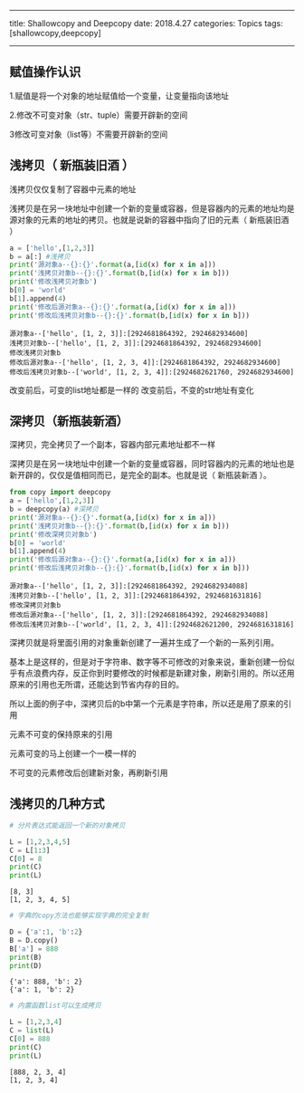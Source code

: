 
---

title: Shallowcopy and Deepcopy
date:  2018.4.27
categories:  Topics
tags:  [shallowcopy,deepcopy]


---

## 赋值操作认识

1.赋值是将一个对象的地址赋值给一个变量，让变量指向该地址

2.修改不可变对象（str、tuple）需要开辟新的空间

3修改可变对象（list等）不需要开辟新的空间



## 浅拷贝（ 新瓶装旧酒 ）

浅拷贝仅仅复制了容器中元素的地址

浅拷贝是在另一块地址中创建一个新的变量或容器，但是容器内的元素的地址均是源对象的元素的地址的拷贝。也就是说新的容器中指向了旧的元素（ 新瓶装旧酒 ）

<!-- more -->

```python
a = ['hello',[1,2,3]]
b = a[:] #浅拷贝
print('源对象a--{}:{}'.format(a,[id(x) for x in a]))
print('浅拷贝对象b--{}:{}'.format(b,[id(x) for x in b]))
print('修改浅拷贝对象b')
b[0] = 'world'
b[1].append(4)
print('修改后源对象a--{}:{}'.format(a,[id(x) for x in a]))
print('修改后浅拷贝对象b--{}:{}'.format(b,[id(x) for x in b]))
```

    源对象a--['hello', [1, 2, 3]]:[2924681864392, 2924682934600]
    浅拷贝对象b--['hello', [1, 2, 3]]:[2924681864392, 2924682934600]
    修改浅拷贝对象b
    修改后源对象a--['hello', [1, 2, 3, 4]]:[2924681864392, 2924682934600]
    修改后浅拷贝对象b--['world', [1, 2, 3, 4]]:[2924682621760, 2924682934600]
    

改变前后，可变的list地址都是一样的
改变前后，不变的str地址有变化

## 深拷贝（新瓶装新酒）

深拷贝，完全拷贝了一个副本，容器内部元素地址都不一样

深拷贝是在另一块地址中创建一个新的变量或容器，同时容器内的元素的地址也是新开辟的，仅仅是值相同而已，是完全的副本。也就是说（ 新瓶装新酒 ）。


```python
from copy import deepcopy
a = ['hello',[1,2,3]]
b = deepcopy(a) #深拷贝
print('源对象a--{}:{}'.format(a,[id(x) for x in a]))
print('浅拷贝对象b--{}:{}'.format(b,[id(x) for x in b]))
print('修改深拷贝对象b')
b[0] = 'world'
b[1].append(4)
print('修改后源对象a--{}:{}'.format(a,[id(x) for x in a]))
print('修改后浅拷贝对象b--{}:{}'.format(b,[id(x) for x in b]))
```

    源对象a--['hello', [1, 2, 3]]:[2924681864392, 2924682934088]
    浅拷贝对象b--['hello', [1, 2, 3]]:[2924681864392, 2924681631816]
    修改深拷贝对象b
    修改后源对象a--['hello', [1, 2, 3]]:[2924681864392, 2924682934088]
    修改后浅拷贝对象b--['world', [1, 2, 3, 4]]:[2924682621200, 2924681631816]
    

深拷贝就是将里面引用的对象重新创建了一遍并生成了一个新的一系列引用。

基本上是这样的，但是对于字符串、数字等不可修改的对象来说，重新创建一份似乎有点浪费内存，反正你到时要修改的时候都是新建对象，刷新引用的。所以还用原来的引用也无所谓，还能达到节省内存的目的。

所以上面的例子中，深拷贝后的b中第一个元素是字符串，所以还是用了原来的引用

元素不可变的保持原来的引用

元素可变的马上创建一个一模一样的

不可变的元素修改后创建新对象，再刷新引用


## 浅拷贝的几种方式


```python
# 分片表达式能返回一个新的对象拷贝

L = [1,2,3,4,5]
C = L[1:3]
C[0] = 8
print(C)
print(L)
```

    [8, 3]
    [1, 2, 3, 4, 5]
    


```python
# 字典的copy方法也能够实现字典的完全复制

D = {'a':1, 'b':2}
B = D.copy()
B['a'] = 888
print(B)
print(D)
```

    {'a': 888, 'b': 2}
    {'a': 1, 'b': 2}
    


```python
# 内置函数list可以生成拷贝

L = [1,2,3,4]
C = list(L)
C[0] = 888
print(C)
print(L)
```

    [888, 2, 3, 4]
    [1, 2, 3, 4]
    
